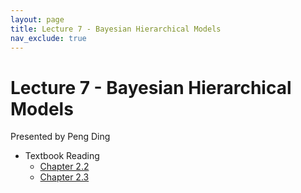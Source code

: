 ```yaml
---
layout: page
title: Lecture 7 - Bayesian Hierarchical Models
nav_exclude: true
---
```


# Lecture 7 - Bayesian Hierarchical Models

Presented by Peng Ding

- Textbook Reading
  - [Chapter 2.2](https://data102.org/ds-102-book/content/chapters/02/02_hierarchical_models.html)
  - [Chapter 2.3](https://data102.org/ds-102-book/content/chapters/02/03_graphical_models.html)
